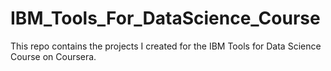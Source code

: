# IBM_Tools_For_DataScience_Course
This repo contains the projects I created for the IBM Tools for Data Science Course on Coursera.
